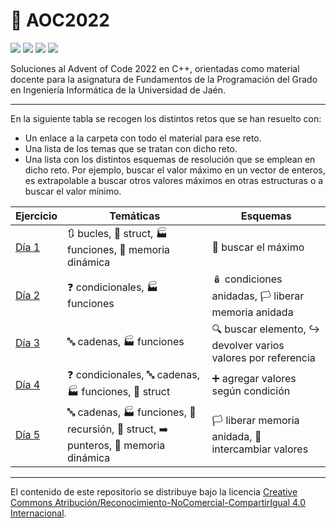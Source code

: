# :christmas_tree: AOC2022

![](https://img.shields.io/static/v1?style=flat&message=CC%20BY-NC-SA%204.0&label=&logo=creativecommons&logoColor=000&labelColor=ef9421&color=ef9421)
![](https://img.shields.io/static/v1?style=flat&message=C%2b%2b&label=&logo=cplusplus&labelColor=00599c&color=005999)
![](https://img.shields.io/static/v1?style=flat&message=Conventional%20Commits&label=&logo=conventionalcommits&logoColor=000&labelColor=fe5196&color=fe5196)
![](https://img.shields.io/static/v1?style=flat&message=CLion&label=&logo=clion&labelColor=000h&color=000)


Soluciones al Advent of Code 2022 en C++, orientadas como material docente para la asignatura de Fundamentos de la Programación del Grado en Ingeniería Informática de la Universidad de Jaén.

---

En la siguiente tabla se recogen los distintos retos que se han resuelto con:

- Un enlace a la carpeta con todo el material para ese reto.
- Una lista de los temas que se tratan con dicho reto.
- Una lista con los distintos esquemas de resolución que se emplean en dicho reto. Por ejemplo, buscar el valor máximo en un vector de enteros, es extrapolable a buscar otros valores máximos en otras estructuras o a buscar el valor mínimo.

| Ejercicio                                              | Temáticas                                                                                                                      | Esquemas                                                                             |
|--------------------------------------------------------|--------------------------------------------------------------------------------------------------------------------------------|--------------------------------------------------------------------------------------|
| [Día 1](https://github.com/Griger/AOC2022/tree/main/1) | :arrows_clockwise: bucles, :bento: struct, :factory: funciones, :floppy_disk: memoria dinámica                                 | :mag_right: buscar el máximo                                                         |
| [Día 2](https://github.com/Griger/AOC2022/tree/main/2) | :question: condicionales, :factory: funciones                                                                                  | :nesting_dolls: condiciones anidadas, :white_flag: liberar memoria anidada           |
| [Día 3](https://github.com/Griger/AOC2022/tree/main/3) | :abc: cadenas, :factory: funciones                                                                                             | :mag: buscar elemento, :arrow_right_hook: devolver varios valores por referencia     |
| [Día 4](https://github.com/Griger/AOC2022/tree/main/4) | :question: condicionales, :abc: cadenas, :factory: funciones, :bento: struct                                                   | :heavy_plus_sign: agregar valores según condición                                    |
| [Día 5](https://github.com/Griger/AOC2022/tree/main/5) | :abc: cadenas, :factory: funciones, :rabbit: recursión, :bento: struct, :arrow_right: punteros, :floppy_disk: memoria dinámica | :white_flag: liberar memoria anidada, :arrows_counterclockwise: intercambiar valores |
---
El contenido de este repositorio se distribuye bajo la licencia [Creative Commons Atribución/Reconocimiento-NoComercial-CompartirIgual 4.0 Internacional](https://creativecommons.org/licenses/by-nc-sa/4.0/legalcode.es).
